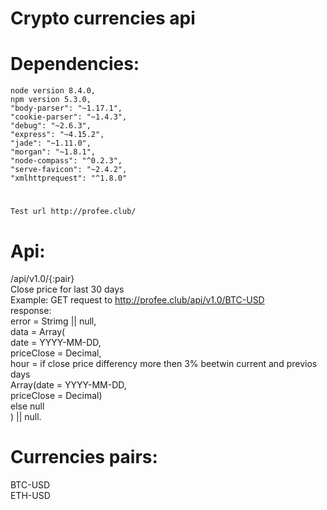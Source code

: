 # Crypto currencies api 
#
#   Dependencies:
    node version 8.4.0, 
    npm version 5.3.0,
    "body-parser": "~1.17.1",
    "cookie-parser": "~1.4.3",
    "debug": "~2.6.3",
    "express": "~4.15.2",
    "jade": "~1.11.0",
    "morgan": "~1.8.1",
    "node-compass": "^0.2.3",
    "serve-favicon": "~2.4.2",
    "xmlhttprequest": "^1.8.0"
    
# 
    Test url http://profee.club/
#   Api:
/api/v1.0/{:pair}<br>
    Close price for last 30 days<br>
    Example: GET request to http://profee.club/api/v1.0/BTC-USD<br>
    response:<br>
      error = Strimg || null,<br>
      data  = Array(<br>
            date = YYYY-MM-DD,<br>
            priceClose = Decimal,<br>
            hour = if close price differency more then 3% beetwin current and previos days <br>
                Array(date = YYYY-MM-DD,<br>
                priceClose = Decimal)<br>
            else null<br>
        ) || null.<br>
#   Currencies pairs:
BTC-USD<br>
ETH-USD
